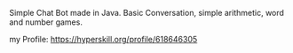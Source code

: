 Simple Chat Bot made in Java. Basic Conversation, simple arithmetic, word and number games.

my Profile: https://hyperskill.org/profile/618646305
